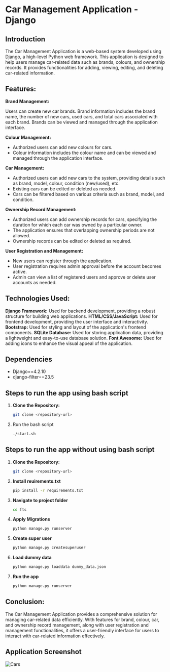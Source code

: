 # Car Management Application - Django

## Introduction

The Car Management Application is a web-based system developed using Django, a high-level Python web framework. This application is designed to help users manage car-related data such as brands, colours, and ownership records. It provides functionalities for adding, viewing, editing, and deleting car-related information.

## Features:

**Brand Management:**

Users can create new car brands.
Brand information includes the brand name, the number of new cars, used cars, and total cars associated with each brand.
Brands can be viewed and managed through the application interface.

**Colour Management:**

- Authorized users can add new colours for cars.
- Colour information includes the colour name and can be viewed and managed through the application interface.

**Car Management:**

- Authorized users can add new cars to the system, providing details such as brand, model, colour, condition (new/used), etc.
- Existing cars can be edited or deleted as needed.
- Cars can be filtered based on various criteria such as brand, model, and condition.

**Ownership Record Management:**

- Authorized users can add ownership records for cars, specifying the duration for which each car was owned by a particular owner.
- The application ensures that overlapping ownership periods are not allowed.
- Ownership records can be edited or deleted as required.

**User Registration and Management:**

- New users can register through the application.
- User registration requires admin approval before the account becomes active.
- Admin can view a list of registered users and approve or delete user accounts as needed.

## Technologies Used:

**Django Framework:** Used for backend development, providing a robust structure for building web applications.
**HTML/CSS/JavaScript:** Used for frontend development, providing the user interface and interactivity.
**Bootstrap:** Used for styling and layout of the application's frontend components.
**SQLite Database:** Used for storing application data, providing a lightweight and easy-to-use database solution.
**Font Awesome:** Used for adding icons to enhance the visual appeal of the application.

## Dependencies

- Django==4.2.10
- django-filter==23.5

## Steps to run the app using bash script

1. **Clone the Repository:**
   ```bash
   git clone <repository-url>
2. Run the bash script
   ```bash
   ./start.sh

## Steps to run the app without using bash script

1. **Clone the Repository:**
   ```bash
   git clone <repository-url>
2. **Install reuirements.txt**
    ```bash
   pip install -r requirements.txt
3. **Navigate to project folder**
    ```bash
   cd fts
4. **Apply Migrations**
    ```bash
   python manage.py runserver
5. **Create super user**
    ```bash
   python manage.py createsuperuser
6. **Load dummy data**
    ```bash
   python manage.py loaddata dummy_data.json
7. **Run the app**
    ```bash
   python manage.py runserver


## Conclusion:

The Car Management Application provides a comprehensive solution for managing car-related data efficiently. With features for brand, colour, car, and ownership record management, along with user registration and management functionalities, it offers a user-friendly interface for users to interact with car-related information effectively.

## Application Screenshot

![Cars](https://github.com/cyrilyoh/django-test/blob/main/fts/static/img/cars_ss.png)